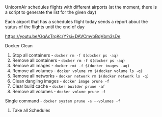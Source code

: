 UnicornAir schedules flights with different airports (at the moment, there is a script to generate the list for the given day)

Each airport that has a schedules flight today sends a report about the status of the flights until the end of day

https://youtu.be/GqAcTrqKcrY?si=DAVCmvbBgVbm3sDe


Docker Clean

1. Stop all containers - `docker rm -f $(docker ps -aq)`
2. Remove all containers - `docker rm -f $(docker ps -aq)`
3. Remove all images - `docker rmi -f $(docker images -aq)`
4. Remove all volumes - `docker volume rm $(docker volume ls -q)`
5. Remove all networks - `docker network rm $(docker network ls -q)`
6. Clean dangling images - `docker image prune -f`
7. Clear build cache - `docker builder prune -af`
8. Remove all volumes - `docker volume prune -f`

Single command - `docker system prune -a --volumes -f`

1. Take all Schedules